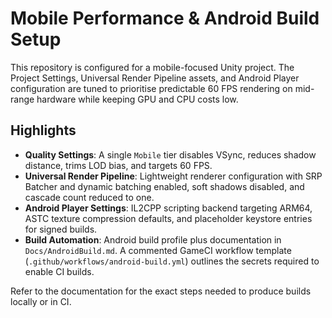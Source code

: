 # Mobile Performance & Android Build Setup

This repository is configured for a mobile-focused Unity project. The Project Settings, Universal Render Pipeline assets, and Android Player configuration are tuned to prioritise predictable 60 FPS rendering on mid-range hardware while keeping GPU and CPU costs low.

## Highlights

- **Quality Settings**: A single `Mobile` tier disables VSync, reduces shadow distance, trims LOD bias, and targets 60 FPS.
- **Universal Render Pipeline**: Lightweight renderer configuration with SRP Batcher and dynamic batching enabled, soft shadows disabled, and cascade count reduced to one.
- **Android Player Settings**: IL2CPP scripting backend targeting ARM64, ASTC texture compression defaults, and placeholder keystore entries for signed builds.
- **Build Automation**: Android build profile plus documentation in `Docs/AndroidBuild.md`. A commented GameCI workflow template (`.github/workflows/android-build.yml`) outlines the secrets required to enable CI builds.

Refer to the documentation for the exact steps needed to produce builds locally or in CI.
